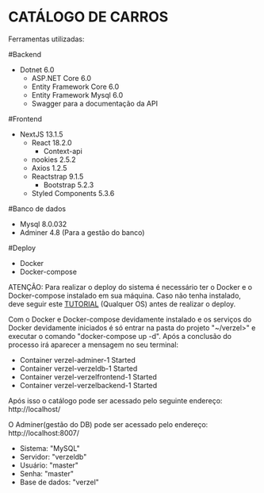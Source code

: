 # CATÁLOGO DE CARROS
Ferramentas utilizadas:

#Backend
- Dotnet 6.0
    - ASP.NET Core 6.0
    - Entity Framework Core 6.0
    - Entity Framework Mysql 6.0
    - Swagger para a documentação da API

#Frontend
- NextJS 13.1.5
    - React 18.2.0
        - Context-api
    - nookies 2.5.2
    - Axios 1.2.5
    - Reactstrap 9.1.5
        - Bootstrap 5.2.3
    - Styled Components 5.3.6

#Banco de dados
- Mysql 8.0.032
- Adminer 4.8 (Para a gestão do banco)

#Deploy
- Docker
- Docker-compose

ATENÇÃO: Para realizar o deploy do sistema é necessário ter o Docker e o Docker-compose instalado em sua máquina. Caso não tenha instalado, deve seguir este [TUTORIAL](https://simplescloud.io/instalacao-docker) (Qualquer OS) antes de realizar o deploy.

Com o Docker e Docker-compose devidamente instalado e os serviços do Docker devidamente iniciados é só entrar na pasta do projeto "~/verzel>" e executar o comando "docker-compose up -d". Após a conclusão do processo irá aparecer a mensagem no seu terminal:

 - Container verzel-adminer-1         Started                                                  
 - Container verzel-verzeldb-1        Started
 - Container verzel-verzelfrontend-1  Started
 - Container verzel-verzelbackend-1   Started 

Após isso o catálogo pode ser acessado pelo seguinte endereço: http://localhost/

O Adminer(gestão do DB) pode ser acessado pelo endereço: http://localhost:8007/

- Sistema: "MySQL"
- Servidor: "verzeldb"
- Usuário: "master" 
- Senha: "master"
- Base de dados: "verzel"
